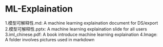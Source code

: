 # ML-Explaination
1.模型可解释性.md: A machine learning explaination document for DS/export
2.模型可解释性.pptx: A machine learning explaination slide for all users
3.iml_chinese.pdf: A book introduce machine learning explaination
4.Image: A folder involves pictures used in markdown
